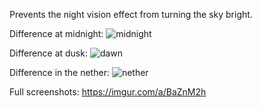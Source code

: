 Prevents the night vision effect from turning the sky bright.

Difference at midnight:
![midnight](https://user-images.githubusercontent.com/59838970/172047209-f7689c38-dc7c-43b9-b732-37565b3920ce.jpg)

Difference at dusk:
![dawn](https://user-images.githubusercontent.com/59838970/172047230-5cb5b099-18bc-4d09-9eb3-afa2f0e63956.jpg)

Difference in the nether:
![nether](https://user-images.githubusercontent.com/59838970/172048813-46a374e2-0ac6-4d3d-b519-a6b709efabba.jpg)


Full screenshots: https://imgur.com/a/BaZnM2h
